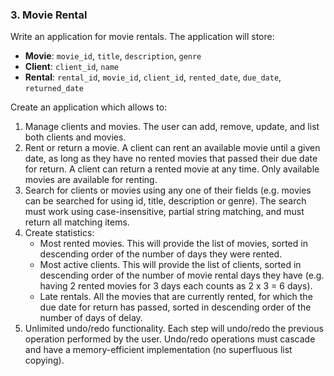 ### 3. Movie Rental
Write an application for movie rentals. The application will store:
- **Movie**: `movie_id`, `title`, `description`, `genre`
- **Client**: `client_id`, `name`
- **Rental**: `rental_id`, `movie_id`, `client_id`, `rented_date`, `due_date`, `returned_date`

Create an application which allows to:
1. Manage clients and movies. The user can add, remove, update, and list both clients and movies.
2. Rent or return a movie. A client can rent an available movie until a given date, as long as they have no rented movies that passed their due date for return. A client can return a rented movie at any time. Only available movies are available for renting.
3. Search for clients or movies using any one of their fields (e.g. movies can be searched for using id, title, description or genre). The search must work using case-insensitive, partial string matching, and must return all matching items.
4. Create statistics:
    - Most rented movies. This will provide the list of movies, sorted in descending order of the number of days they were rented.
    - Most active clients. This will provide the list of clients, sorted in descending order of the number of movie rental days they have (e.g. having 2 rented movies for 3 days each counts as 2 x 3 = 6 days).
    - Late rentals. All the movies that are currently rented, for which the due date for return has passed, sorted in descending order of the number of days of delay.
5. Unlimited undo/redo functionality. Each step will undo/redo the previous operation performed by the user. Undo/redo operations must cascade and have a memory-efficient implementation (no superfluous list copying).

